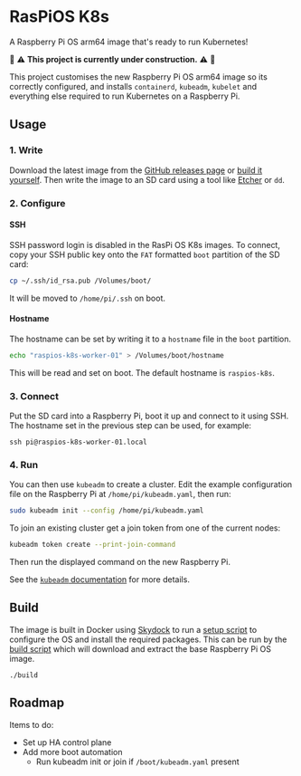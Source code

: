 # RasPiOS K8s

A Raspberry Pi OS arm64 image that's ready to run Kubernetes!

:construction:
:warning:
**This project is currently under construction.**
:warning:
:construction:

This project customises the new Raspberry Pi OS arm64 image so its correctly 
configured, and installs `containerd`, `kubeadm`, `kubelet` and everything else
required to run Kubernetes on a Raspberry Pi.

## Usage

### 1. Write

Download the latest image from the [GitHub releases
page](https://github.com/wwwil/raspios-k8s/releases) or [build it
yourself](#Build). Then write the image to an SD card using a tool like
[Etcher](https://www.balena.io/etcher/) or `dd`.

### 2. Configure

#### SSH

SSH password login is disabled in the RasPi OS K8s images. To connect, copy your
SSH public key onto the `FAT` formatted `boot` partition of the SD card:

```bash
cp ~/.ssh/id_rsa.pub /Volumes/boot/
```

It will be moved to `/home/pi/.ssh` on boot.

#### Hostname

The hostname can be set by writing it to a `hostname` file in the `boot`
partition.

```bash
echo "raspios-k8s-worker-01" > /Volumes/boot/hostname
```

This will be read and set on boot. The default hostname is `raspios-k8s`.

### 3. Connect

Put the SD card into a Raspberry Pi, boot it up and connect to it using SSH. The
hostname set in the previous step can be used, for example:

```
ssh pi@raspios-k8s-worker-01.local
```

### 4. Run

You can then use `kubeadm` to create a cluster. Edit the example configuration
file on the Raspberry Pi at `/home/pi/kubeadm.yaml`, then run:

```bash
sudo kubeadm init --config /home/pi/kubeadm.yaml
```

To join an existing cluster get a join token from one of the current nodes:

```bash
kubeadm token create --print-join-command
```

Then run the displayed command on the new Raspberry Pi.

See the [`kubeadm`
documentation](https://kubernetes.io/docs/reference/setup-tools/kubeadm/) for
more details.

## Build

The image is built in Docker using [Skydock](https://github.com/wwwil/skydock)
to run a [setup script](./setup.sh) to configure the OS and install the required
packages. This can be run by the [build script](./build.sh) which will download
and extract the base Raspberry Pi OS image.

```
./build
```

## Roadmap

Items to do:

- Set up HA control plane
- Add more boot automation
  - Run kubeadm init or join if `/boot/kubeadm.yaml` present
